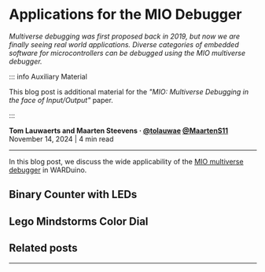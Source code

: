 <script setup>
    import { data } from '../.vitepress/config.data.ts'
    import citation from '../.vitepress/components/citation.vue'
</script>

# Applications for the MIO Debugger

_Multiverse debugging was first proposed back in 2019, but now we are finally seeing real world applications.
Diverse categories of embedded software for microcontrollers can be debugged using the MIO multiverse debugger._

::: info Auxiliary Material

This blog post is additional material for the *"MIO: Multiverse Debugging in the face of Input/Output"* paper.

:::

<span style="font-size: var(--vp-custom-block-font-size);">
<b>Tom Lauwaerts and Maarten Steevens · <a href="https://github.com/tolauwae">@tolauwae</a> <a href="https://github.com/MaartenS11">@MaartenS11</a></b><br>
November 14, 2024 | 4 min read
</span>

***

In this blog post, we discuss the wide applicability of the [MIO multiverse debugger](/reference/mio/) in WARDuino.

## Binary Counter with LEDs

## Lego Mindstorms Color Dial

## Related posts

***

